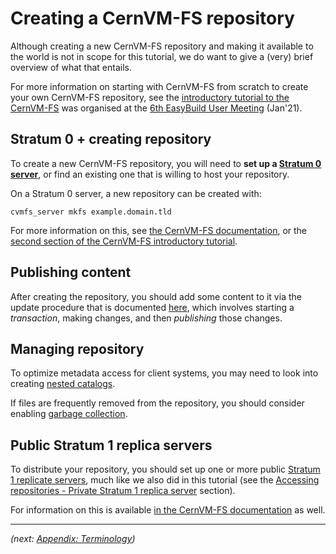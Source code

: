 # Creating a CernVM-FS repository

Although creating a new CernVM-FS repository and making it available to the world is not in scope for this
tutorial, we do want to give a (very) brief overview of what that entails.

For more information on starting with CernVM-FS from scratch to create your own CernVM-FS repository,
see the [introductory tutorial to the CernVM-FS](https://cvmfs-contrib.github.io/cvmfs-tutorial-2021)
was organised at the [6th EasyBuild User Meeting](https://easybuild.io/eum21) (Jan'21).

## Stratum 0 + creating repository

To create a new CernVM-FS repository, you will need to **set up a [Stratum 0 server](appendix/terminology.md#stratum0)**,
or find an existing one that is willing to host your repository.

On a Stratum 0 server, a new repository can be created with:

```{ .bash .copy }
cvmfs_server mkfs example.domain.tld
```

For more information on this, see [the CernVM-FS documentation](
https://cvmfs.readthedocs.io/en/stable/cpt-repo.html),
or the [second section of the CernVM-FS introductory tutorial](https://cvmfs-contrib.github.io/cvmfs-tutorial-2021/02_stratum0_client/).

## Publishing content

After creating the repository, you should add some content to it via the update procedure
that is documented [here](https://cvmfs.readthedocs.io/en/stable/cpt-repo.html#repository-update),
which involves starting a *transaction*, making changes, and then *publishing* those changes.

## Managing repository

To optimize metadata access for client systems, you may need to look into creating [nested catalogs](
https://cvmfs.readthedocs.io/en/stable/cpt-repo.html#managing-nested-catalogs).

If files are frequently removed from the repository, you should consider enabling [garbage
collection](https://cvmfs.readthedocs.io/en/stable/cpt-repo.html#repository-garbage-collection).

## Public Stratum 1 replica servers

To distribute your repository, you should set up one or more public [Stratum 1 replicate
servers](appendix/terminology.md#stratum1), much like we also did in this tutorial (see the
[Accessing repositories - Private Stratum 1 replica server](access/stratum1.md) section).

For information on this is available [in the CernVM-FS documentation](https://cvmfs.readthedocs.io/en/stable/cpt-replica.html) as well.

---

*(next: [Appendix: Terminology](appendix/terminology.md))*

